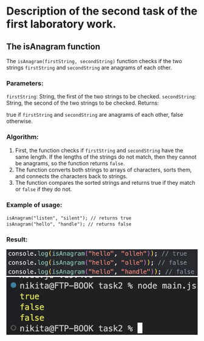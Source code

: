 # Description of the second task of the first laboratory work.

## The isAnagram function

The `isAnagram(firstString, secondString)` function checks if the two strings `firstString` and `secondString` are anagrams of each other.

### Parameters:

`firstString`: String, the first of the two strings to be checked.
`secondString`: String, the second of the two strings to be checked.
Returns:

true if `firstString` and `secondString` are anagrams of each other, false otherwise.

### Algorithm:

1. First, the function checks if `firstString` and `secondString` have the same length. If the lengths of the strings do not match, then they cannot be anagrams, so the function returns `false`.
2. The function converts both strings to arrays of characters, sorts them, and connects the characters back to strings.
3. The function compares the sorted strings and returns true if they match or `false` if they do not.

### Example of usage:
    isAnagram("listen", "silent"); // returns true
    isAnagram("hello", "handle"); // returns false

### Result:
![Example of isAnagram](/lab_1/images/example_isAnagram.jpeg)
![Result of isAnagram](/lab_1/images/result_of_isAnagram.jpeg)
